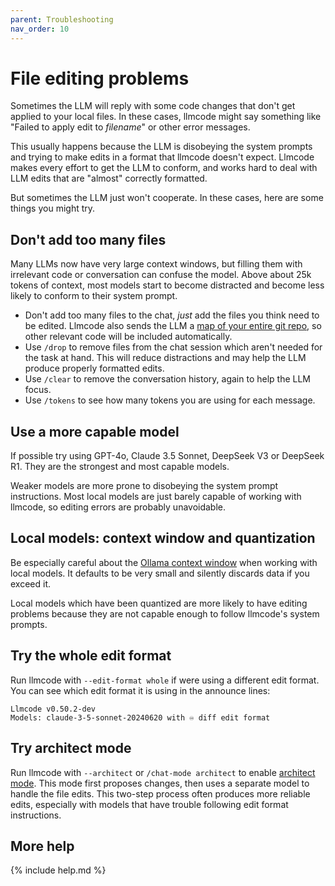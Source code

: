 ```yaml
---
parent: Troubleshooting
nav_order: 10
---
```


# File editing problems

Sometimes the LLM will reply with some code changes
that don't get applied to your local files.
In these cases, llmcode might say something like "Failed to apply edit to *filename*"
or other error messages.

This usually happens because the LLM is disobeying the system prompts
and trying to make edits in a format that llmcode doesn't expect.
Llmcode makes every effort to get the LLM
to conform, and works hard to deal with
LLM edits that are "almost" correctly formatted.

But sometimes the LLM just won't cooperate.
In these cases, here are some things you might try.

## Don't add too many files

Many LLMs now have very large context windows,
but filling them with irrelevant code or conversation 
can confuse the model.
Above about 25k tokens of context, most models start to become distracted and become less likely
to conform to their system prompt.

- Don't add too many files to the chat, *just* add the files you think need to be edited.
Llmcode also sends the LLM a [map of your entire git repo](https://llmcode.khulnasoft.com/docs/repomap.html), so other relevant code will be included automatically.
- Use `/drop` to remove files from the chat session which aren't needed for the task at hand. This will reduce distractions and may help the LLM produce properly formatted edits.
- Use `/clear` to remove the conversation history, again to help the LLM focus.
- Use `/tokens` to see how many tokens you are using for each message.

## Use a more capable model

If possible try using GPT-4o, Claude 3.5 Sonnet, DeepSeek V3 or DeepSeek R1.
They are the strongest and most capable models.

Weaker models
are more prone to
disobeying the system prompt instructions.
Most local models are just barely capable of working with llmcode,
so editing errors are probably unavoidable.

## Local models: context window and quantization

Be especially careful about the
[Ollama context window](https://llmcode.khulnasoft.com/docs/llms/ollama.html#setting-the-context-window-size)
when working with local models.
It defaults to be very small and silently discards data if you exceed it.

Local models which have been quantized are more likely to have editing problems
because they are not capable enough to follow llmcode's system prompts.

## Try the whole edit format

Run llmcode with `--edit-format whole` if were using a different edit format.
You can see which edit format it is using in the announce lines:

```
Llmcode v0.50.2-dev
Models: claude-3-5-sonnet-20240620 with ♾️ diff edit format
```

## Try architect mode

Run llmcode with `--architect` or `/chat-mode architect` to enable [architect mode](../usage/modes.md#architect-mode-and-the-editor-model).
This mode first proposes changes, then uses a separate model to handle the file edits.
This two-step process often produces more reliable edits, especially with models that have trouble
following edit format instructions.

## More help

{% include help.md %}
